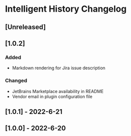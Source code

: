 <!-- Keep a Changelog guide -> https://keepachangelog.com -->

# Intelligent History Changelog

## [Unreleased]

## [1.0.2]
### Added
* Markdown rendering for Jira issue description

### Changed
* JetBrains Marketplace availability in README
* Vendor email in plugin configuration file

## [1.0.1] - 2022-6-21

## [1.0.0] - 2022-6-20